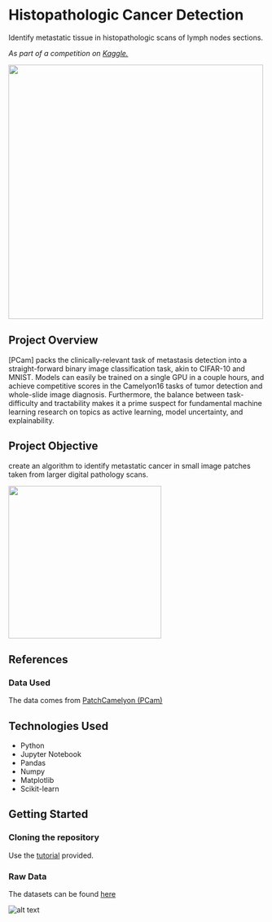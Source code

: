 # Histopathologic Cancer Detection
Identify metastatic tissue in histopathologic scans of lymph nodes sections.

*As part of a competition on <a href="https://www.kaggle.com/">Kaggle.</a>*<br>

<img height="500" src="https://miro.medium.com/max/800/1*0YHaGNOMIhZaHkZ7RR-FFQ.jpeg"/>

## Project Overview
[PCam] packs the clinically-relevant task of metastasis detection into a straight-forward binary image classification task, akin to CIFAR-10 and MNIST. Models can easily be trained on a single GPU in a couple hours, and achieve competitive scores in the Camelyon16 tasks of tumor detection and whole-slide image diagnosis. Furthermore, the balance between task-difficulty and tractability makes it a prime suspect for fundamental machine learning research on topics as active learning, model uncertainty, and explainability.

## Project Objective
 create an algorithm to identify metastatic cancer in small image patches taken from larger digital pathology scans.

<img height="300" src="https://github.com/daniocionini/Histopathologic-Cancer-Detection/blob/main/Microscope.jpg"/>

## References
### Data Used
The data comes from <a href="https://github.com/basveeling/pcam" target="_blank">PatchCamelyon (PCam)</a>

## Technologies Used
- Python
- Jupyter Notebook
- Pandas
- Numpy
- Matplotlib
- Scikit-learn

## Getting Started
### Cloning the repository
Use the <a href="https://docs.github.com/en/repositories/creating-and-managing-repositories/cloning-a-repository">tutorial</a> provided.<br>

### Raw Data
The datasets can be found <a href="https://www.kaggle.com/competitions/histopathologic-cancer-detection/data">here</a>


![alt text](https://media3.giphy.com/media/4FQMuOKR6zQRO/giphy.gif?cid=ecf05e47y457usgu0n3nkr04u9zqz3uq4a2se2iojsmp85s0&rid=giphy.gif&ct=g)
